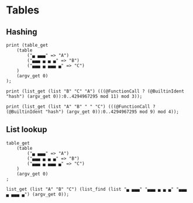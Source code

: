 # Tables

## Hashing

```polygolf
print (table_get
    (table
        ("▄ ▄▄▄" => "A")
        ("▄▄▄ ▄ ▄ ▄" => "B")
        ("▄▄▄ ▄ ▄▄▄ ▄" => "C")
    )
    (argv_get 0)
);
```

```polygolf tables.testTableHashing(999)
print (list_get (list "B" "C" "A") (((@FunctionCall ? (@BuiltinIdent "hash") (argv_get 0)):0..4294967295 mod 11) mod 3));
```

```polygolf tables.testTableHashing(9)
print (list_get (list "A" "B" " " "C") (((@FunctionCall ? (@BuiltinIdent "hash") (argv_get 0)):0..4294967295 mod 9) mod 4));
```

## List lookup

```polygolf
table_get
    (table
        ("▄ ▄▄▄" => "A")
        ("▄▄▄ ▄ ▄ ▄" => "B")
        ("▄▄▄ ▄ ▄▄▄ ▄" => "C")
    )
    (argv_get 0)
;
```

```polygolf tables.tableToListLookup
list_get (list "A" "B" "C") (list_find (list "▄ ▄▄▄" "▄▄▄ ▄ ▄ ▄" "▄▄▄ ▄ ▄▄▄ ▄") (argv_get 0));
```
